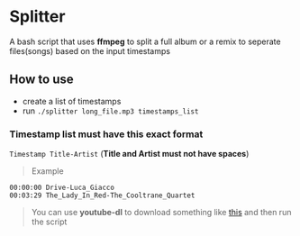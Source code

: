 # Splitter

A bash script that uses **ffmpeg** to split a full album or a remix to seperate files(songs) based on the input timestamps

## How to use
- create a list of timestamps 
- run ``` ./splitter long_file.mp3 timestamps_list ```

### Timestamp list must have this exact format
` Timestamp Title-Artist ` (**Title and Artist must not have spaces**)
> Example
``` 
00:00:00 Drive-Luca_Giacco
00:03:29 The_Lady_In_Red-The_Cooltrane_Quartet
```
> You can use **youtube-dl** to download something like [this](https://youtu.be/SpQ25QwIlFU) and then run the script 
